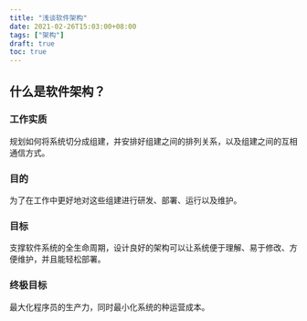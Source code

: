 ```yaml
---
title: "浅谈软件架构"
date: 2021-02-26T15:03:00+08:00
tags: ["架构"] 
draft: true
toc: true
---
```


## 什么是软件架构？

### 工作实质

规划如何将系统切分成组建，并安排好组建之间的排列关系，以及组建之间的互相通信方式。

### 目的

为了在工作中更好地对这些组建进行研发、部署、运行以及维护。

### 目标

支撑软件系统的全生命周期，设计良好的架构可以让系统便于理解、易于修改、方便维护，并且能轻松部署。

### 终极目标

最大化程序员的生产力，同时最小化系统的种运营成本。